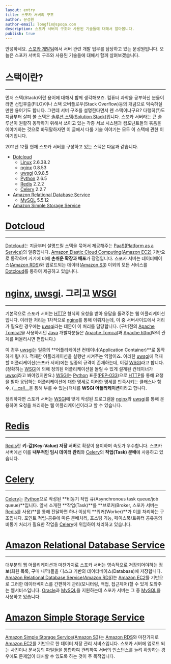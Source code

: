 ```yaml
---
layout: entry
title: 스포카 서버의 구조
author: 문성원
author-email: longfin@spoqa.com
description: 스포카 서버의 구조와 사용된 기술들에 대해서 알아봅니다.
publish: true
---
```


안녕하세요. [스포카 개발팀]에서 서버 관련 개발 업무를 담당하고 있는 문성원입니다. 오늘은 스포카 서버의 구조와 사용된 기술들에 대해서 함께 살펴보겠습니다. 

# 스택이란?
---
먼저 스택(Stack)이란 용어에 대해서 함께 생각해보죠. 컴퓨터 과학을 공부하신 분들이라면 선입후출(FILO)이나 스택 오버플로우(Stack Overflow)등의 개념으로 익숙하실만한 용어기도 합니다. 그런데 서버 구조를 설명한다면서 왠 스택이냐구요? 다행히(?)도 지금부터 살펴 볼 스택은 [솔루션 스택(Solution Stack)]입니다. 스포카 서버라는 큰 솔루션이 원활히 동작하기 위해서 쓰이고 있는 각종 서브 시스템과 컴포넌트들의 묶음을 이야기하는 것으로 바꿔말하자면 이 글에서 다룰 기술 이야기는 모두 이 스택에 관한 이야기입니다.

2011년 12월 현재 스포카 서버를 구성하고 있는 스택은 다음과 같습니다.

* [Dotcloud]
	* [Linux] 2.6.38.2
	* [nginx] 0.8.53
	* [uwsgi] 0.9.8.5
	* [Python] 2.6.5
	* [Redis] 2.2.2
	* [Celery] 2.2.7
* [Amazon Relational Database Service][Amazon RDS]
	* [MySQL] 5.5.12 
* [Amazon Simple Storage Service][Amazon S3]


# [Dotcloud]
---
[Dotcloud]는 지금부터 설명드릴 스택을 묶어서 제공해주는 [PaaS(Platform as a Service)][PaaS]의 일종입니다. [Amazon Elastic Cloud Computing(Amazon EC2)][Amazon EC2] 기반으로 동작하며 거기에 더해 **손쉬운 확장과 배포**가 장점입니다. 스포카 서버는 데이터베이스([Amazon RDS])와 업로드되는 데이터([Amazon S3]) 이외의 모든 서비스를 [Dotcloud]를 통하여 제공하고 있습니다.

# [nginx], [uwsgi]. 그리고 [WSGI]
---
기본적으로 스포카 서버는 [HTTP] 형식의 요청을 받아 응답을 돌려주는 웹 어플리케이션입니다. 이러한 처리는 1차적으로 [nginx]를 통해 이뤄지는데, 이 중 서버사이드에서 처리가 필요한 경우에는 [uwsgi]라는 데몬이 이 처리를 담당합니다. (구버젼의 [Apache Tomcat]을 사용하시던 [Java] 개발자분들은 [Apache Tomcat]과 [Apache httpd]와의 관계를 떠올리시면 편합니다.)

이 경우 [uwsgi]는 일종의 **어플리케이션 컨테이너(Application Container)**로 동작하게 됩니다. 적재한 어플리케이션을 실행만 시켜주는 역할이죠. 이러한 [uwsgi]에 적재할 어플리케이션(스포카 서버)에는 일종의 규격이 존재하는데, 이걸 [WSGI]라고 합니다.(정확히는 [WSGI]에 의해 정의된 어플리케이션을 돌릴 수 있게 설계된 컨테이너가 [uwsgi]라고 봐야겠지만요.) [WSGI]는 [Python] 표준([PEP-033](http://www.python.org/dev/peps/pep-0333/))으로 [HTTP]를 통해 요청을 받아 응답하는 어플리케이션에 대한 명세로 이러한 명세를 만족시키는 클래스나 함수, ([\_\_call\_\_](http://docs.python.org/reference/datamodel.html#object.__call__)을 통해 부를 수 있는)객체를 **WSGI 어플리케이션**이라고 합니다.

정리하자면 스포카 서버는 [WSGI]에 맞게 작성된 프로그램을 [nginx]와 [uwsgi]를 통해 운용하여 요청을 처리하는 웹 어플리케이션이라고 할 수 있습니다.

# [Redis]
---
[Redis]란 **키-값(Key-Value) 저장 서버**로 확장이 용이하며 속도가 우수합니다. 스포카 서버에선 이를 **내부적인 임시 데이터 관리**와 [Celery]의 **작업(Task) 분배**에 사용하고 있습니다. 

# [Celery]
---
[Celery]는 [Python]으로 작성된 **비동기 작업 큐(Asynchronous task queue/job queue)**입니다. 앞서 소개한 **작업(Task)**를 **브로커(Broker, 스포카 서버는 [Redis]를 사용)**를 통해 전달하면 하나 이상의 **워커(Worker)**가 이를 처리하는 구조입니다. 포인트 적립-공유에 따른 분배처리, 포스팅 기능, 페이스북/트위터 공유등의 비동기 처리가 필요한 작업을 [Celery]에 위임하여 처리하고 있습니다.

# [Amazon Relational Database Service][Amazon RDS]
---
대부분의 웹 어플리케이션과 마찬가지로 스포카 서버는 영속적으로 저장되어야하는 정보(회원 목록, 구매 내역)들을 디스크 기반의 데이터베이스(Database)에 저장합니다. [Amazon Relational Database Service(Amazon RDS)][Amazon RDS]는 [Amazon EC2]를 기반으로 그러한 데이터베이스를 간편하게 관리(모니터링, 백업, 접근제어)할 수 있게 도와주는 웹서비스입니다. [Oracle]과 [MySQL]을 지원하는데 스포카 서버는 그 중 [MySQL]을 사용하고 있습니다. 

# [Amazon Simple Storage Service][Amazon S3]
---
[Amazon Simple Storage Service(Amazon S3)][Amazon S3]는 [Amazon RDS]와 마찬가지로 [Amazon EC2]를 기반으로 한 데이터 저장 관리 서비스입니다. 스포카 서버에 업로드 되는 사진이나 문서등의 파일들을 통합하여 관리하여 서버의 인스턴스를 늘려 확장하는 경우에도 문제없이 대처할 수 있도록 하는 것이 주 목적입니다.

[스포카]: http://spoqa.com/
[스포카 개발팀]: https://spoqa.github.io/
[솔루션 스택(Solution Stack)]: http://en.wikipedia.org/wiki/Solution_stack
[Dotcloud]: http://dotcloud.com/
[Linux]: https://github.com/torvalds/linux
[nginx]: http://nginx.org/
[uwsgi]: http://projects.unbit.it/uwsgi
[Python]: http://python.org/
[Redis]: http://redis.io/
[Celery]: http://celeryproject.org/
[PaaS]: http://en.wikipedia.org/wiki/Platform_as_a_service
[Amazon Web Services(AWS)]: http://aws.amazon.com/
[Amazon S3]: http://aws.amazon.com/s3/
[Amazon RDS]: http://aws.amazon.com/rds/
[MySQL]: http://www.mysql.com/
[HTTP]: http://www.w3.org/Protocol
[Java]: http://www.java.com/
[Apache Tomcat]: http://tomcat.apache.org/
[Apache httpd]: http://httpd.apache.org/
[WSGI]: http://www.wsgi.org/en/latest/index.html
[Amazon EC2]: http://aws.amazon.com/ec2/
[oracle]: http://www.oracle.com/kr/products/database/index.html

